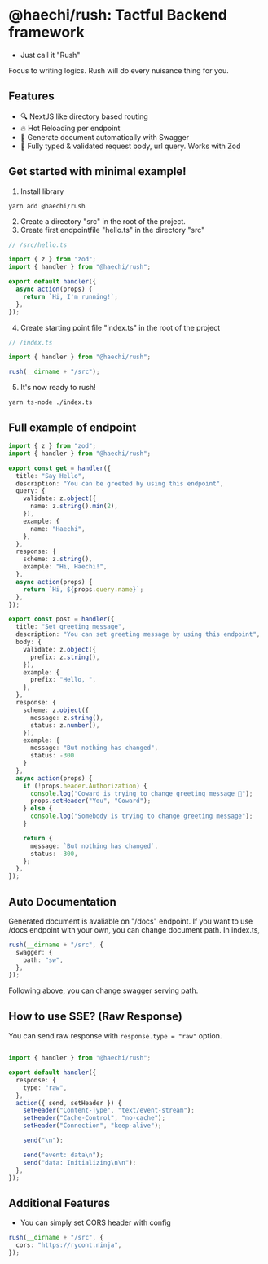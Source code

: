 # @haechi/rush: Tactful Backend framework

- Just call it "Rush"

Focus to writing logics. Rush will do every nuisance thing for you.

## Features

- 🔍 NextJS like directory based routing
- 🔥 Hot Reloading per endpoint
- 📜 Generate document automatically with Swagger
- 🦾 Fully typed & validated request body, url query. Works with Zod

## Get started with minimal example!

1. Install library

```
yarn add @haechi/rush
```

2. Create a directory "src" in the root of the project.
3. Create first endpointfile "hello.ts" in the directory "src"

```typescript
// /src/hello.ts

import { z } from "zod";
import { handler } from "@haechi/rush";

export default handler({
  async action(props) {
    return `Hi, I'm running!`;
  },
});
```

4. Create starting point file "index.ts" in the root of the project

```typescript
// /index.ts

import { handler } from "@haechi/rush";

rush(__dirname + "/src");
```

5. It's now ready to rush!

```
yarn ts-node ./index.ts
```

## Full example of endpoint

```typescript
import { z } from "zod";
import { handler } from "@haechi/rush";

export const get = handler({
  title: "Say Hello",
  description: "You can be greeted by using this endpoint",
  query: {
    validate: z.object({
      name: z.string().min(2),
    }),
    example: {
      name: "Haechi",
    },
  },
  response: {
    scheme: z.string(),
    example: "Hi, Haechi!",
  },
  async action(props) {
    return `Hi, ${props.query.name}`;
  },
});

export const post = handler({
  title: "Set greeting message",
  description: "You can set greeting message by using this endpoint",
  body: {
    validate: z.object({
      prefix: z.string(),
    }),
    example: {
      prefix: "Hello, ",
    },
  },
  response: {
    scheme: z.object({
      message: z.string(),
      status: z.number(),
    }),
    example: {
      message: "But nothing has changed",
      status: -300
    }
  },
  async action(props) {
    if (!props.header.Authorization) {
      console.log("Coward is trying to change greeting message 🤣");
      props.setHeader("You", "Coward");
    } else {
      console.log("Somebody is trying to change greeting message");
    }

    return {
      message: `But nothing has changed`,
      status: -300,
    };
  },
});
```

## Auto Documentation

Generated document is avaliable on "/docs" endpoint. If you want to use /docs endpoint with your own, you can change document path. In index.ts,

```typescript
rush(__dirname + "/src", {
  swagger: {
    path: "sw",
  },
});
```

Following above, you can change swagger serving path.

## How to use SSE? (Raw Response)

You can send raw response with `response.type = "raw"` option.

```typescript

import { handler } from "@haechi/rush";

export default handler({
  response: {
    type: "raw",
  },
  action({ send, setHeader }) {
    setHeader("Content-Type", "text/event-stream");
    setHeader("Cache-Control", "no-cache");
    setHeader("Connection", "keep-alive");

    send("\n");

    send("event: data\n");
    send("data: Initializing\n\n");
  },
});
```

## Additional Features

- You can simply set CORS header with config

```typescript
rush(__dirname + "/src", {
  cors: "https://rycont.ninja",
});
```
